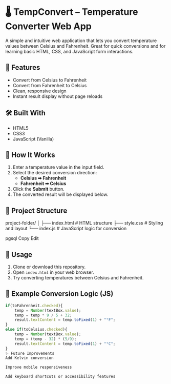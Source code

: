 # 🌡️ TempConvert – Temperature Converter Web App

A simple and intuitive web application that lets you convert temperature values between Celsius and Fahrenheit. Great for quick conversions and for learning basic HTML, CSS, and JavaScript form interactions.

## 🚀 Features

- Convert from Celsius to Fahrenheit
- Convert from Fahrenheit to Celsius
- Clean, responsive design
- Instant result display without page reloads

## 🛠️ Built With

- HTML5
- CSS3
- JavaScript (Vanilla)



## 📄 How It Works

1. Enter a temperature value in the input field.
2. Select the desired conversion direction:
   - **Celsius ➡ Fahrenheit**
   - **Fahrenheit ➡ Celsius**
3. Click the **Submit** button.
4. The converted result will be displayed below.

## 📁 Project Structure

project-folder/
│
├── index.html # HTML structure
├── style.css # Styling and layout
└── index.js # JavaScript logic for conversion

pgsql
Copy
Edit

## 🔧 Usage

1. Clone or download this repository.
2. Open `index.html` in your web browser.
3. Try converting temperatures between Celsius and Fahrenheit.

## 🧠 Example Conversion Logic (JS)

```js
if(toFahrenheit.checked){
    temp = Number(textBox.value);
    temp = temp * 9 / 5 + 32;
    result.textContent = temp.toFixed(1) + "°F";
}
else if(toCelsius.checked){
    temp = Number(textBox.value);
    temp = (temp - 32) * (5/9);
    result.textContent = temp.toFixed(1) + "°C";
}
✨ Future Improvements
Add Kelvin conversion

Improve mobile responsiveness

Add keyboard shortcuts or accessibility features
